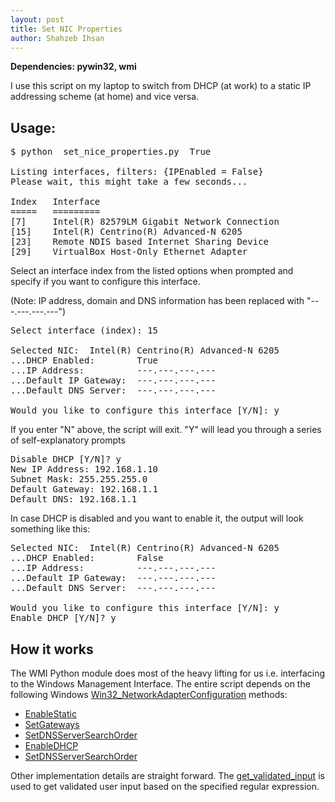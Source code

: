 ```yaml
---
layout: post
title: Set NIC Properties
author: Shahzeb Ihsan
---
```


**Dependencies: pywin32, wmi**

I use this script on my laptop to switch from DHCP (at work) to a static IP addressing scheme (at home) and vice versa.

## Usage:
<pre>
$ python  set_nice_properties.py  True

Listing interfaces, filters: {IPEnabled = False}
Please wait, this might take a few seconds...

Index   Interface
=====   =========
[7]     Intel(R) 82579LM Gigabit Network Connection
[15]    Intel(R) Centrino(R) Advanced-N 6205
[23]    Remote NDIS based Internet Sharing Device
[29]    VirtualBox Host-Only Ethernet Adapter
</pre>

Select an interface index from the listed options when prompted and specify if you want to configure this interface.
<!--more-->
(Note: IP address, domain and DNS information has been replaced with "---.---.---.---")

<pre>
Select interface (index): 15

Selected NIC:  Intel(R) Centrino(R) Advanced-N 6205
...DHCP Enabled:        True
...IP Address:          ---.---.---.---
...Default IP Gateway:  ---.---.---.---
...Default DNS Server:  ---.---.---.---

Would you like to configure this interface [Y/N]: y
</pre>


If you enter "N" above, the script will exit. "Y" will lead you through a series of self-explanatory prompts

<pre>
Disable DHCP [Y/N]? y
New IP Address: 192.168.1.10
Subnet Mask: 255.255.255.0
Default Gateway: 192.168.1.1
Default DNS: 192.168.1.1
</pre>

In case DHCP is disabled and you want to enable it, the output will look something like this:

<pre>
Selected NIC:  Intel(R) Centrino(R) Advanced-N 6205
...DHCP Enabled:        False
...IP Address:          ---.---.---.---
...Default IP Gateway:  ---.---.---.---
...Default DNS Server:  ---.---.---.---

Would you like to configure this interface [Y/N]: y
Enable DHCP [Y/N]? y
</pre>

## How it works
The WMI Python module does most of the heavy lifting for us i.e. interfacing to the Windows Management Interface. The entire script depends on the following Windows [Win32_NetworkAdapterConfiguration](https://msdn.microsoft.com/en-us/library/aa394217%28v=vs.85%29.aspx) methods:

- [EnableStatic](https://msdn.microsoft.com/en-us/library/aa390383%28v=vs.85%29.aspx)
- [SetGateways](https://msdn.microsoft.com/en-us/library/aa393301%28v=vs.85%29.aspx)
- [SetDNSServerSearchOrder](https://msdn.microsoft.com/en-us/library/aa393295%28v=vs.85%29.aspx)
- [EnableDHCP](https://msdn.microsoft.com/en-us/library/aa390378(v=vs.85).aspx)
- [SetDNSServerSearchOrder](https://msdn.microsoft.com/en-us/library/aa393295(v=vs.85).aspx)

Other implementation details are straight forward. The [get\_validated\_input](https://github.com/schaazzz/script_magic/blob/master/helpers.py) is used to get validated user input based on the specified regular expression.
